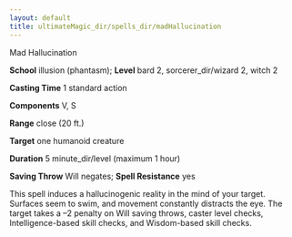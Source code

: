 ```yaml
---
layout: default
title: ultimateMagic_dir/spells_dir/madHallucination
---
```

Mad Hallucination

**School** illusion (phantasm); **Level** bard 2, sorcerer_dir/wizard 2, witch 2

**Casting Time** 1 standard action

**Components** V, S

**Range** close (20 ft.)

**Target** one humanoid creature

**Duration** 5 minute_dir/level (maximum 1 hour)

**Saving Throw** Will negates; **Spell Resistance** yes

This spell induces a hallucinogenic reality in the mind of your target. Surfaces seem to swim, and movement constantly distracts the eye. The target takes a –2 penalty on Will saving throws, caster level checks, Intelligence-based skill checks, and Wisdom-based skill checks.

